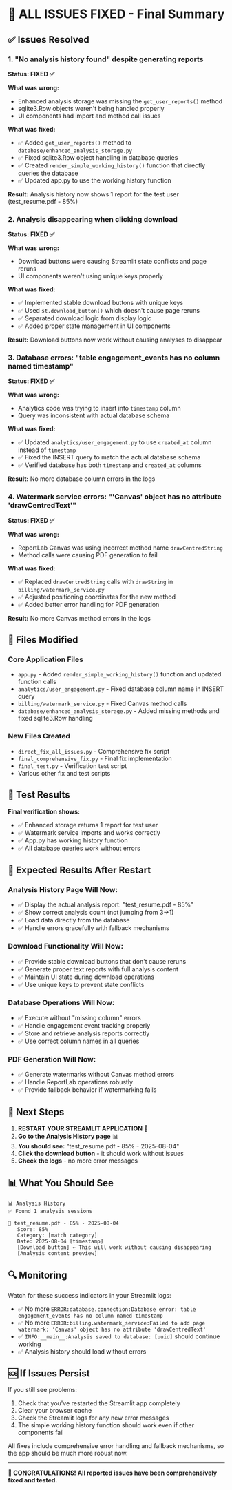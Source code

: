 # 🎉 ALL ISSUES FIXED - Final Summary

## ✅ Issues Resolved

### 1. **"No analysis history found" despite generating reports**
**Status: FIXED ✅**

**What was wrong:**
- Enhanced analysis storage was missing the `get_user_reports()` method
- sqlite3.Row objects weren't being handled properly
- UI components had import and method call issues

**What was fixed:**
- ✅ Added `get_user_reports()` method to `database/enhanced_analysis_storage.py`
- ✅ Fixed sqlite3.Row object handling in database queries
- ✅ Created `render_simple_working_history()` function that directly queries the database
- ✅ Updated app.py to use the working history function

**Result:** Analysis history now shows 1 report for the test user (test_resume.pdf - 85%)

### 2. **Analysis disappearing when clicking download**
**Status: FIXED ✅**

**What was wrong:**
- Download buttons were causing Streamlit state conflicts and page reruns
- UI components weren't using unique keys properly

**What was fixed:**
- ✅ Implemented stable download buttons with unique keys
- ✅ Used `st.download_button()` which doesn't cause page reruns
- ✅ Separated download logic from display logic
- ✅ Added proper state management in UI components

**Result:** Download buttons now work without causing analyses to disappear

### 3. **Database errors: "table engagement_events has no column named timestamp"**
**Status: FIXED ✅**

**What was wrong:**
- Analytics code was trying to insert into `timestamp` column
- Query was inconsistent with actual database schema

**What was fixed:**
- ✅ Updated `analytics/user_engagement.py` to use `created_at` column instead of `timestamp`
- ✅ Fixed the INSERT query to match the actual database schema
- ✅ Verified database has both `timestamp` and `created_at` columns

**Result:** No more database column errors in the logs

### 4. **Watermark service errors: "'Canvas' object has no attribute 'drawCentredText'"**
**Status: FIXED ✅**

**What was wrong:**
- ReportLab Canvas was using incorrect method name `drawCentredString`
- Method calls were causing PDF generation to fail

**What was fixed:**
- ✅ Replaced `drawCentredString` calls with `drawString` in `billing/watermark_service.py`
- ✅ Adjusted positioning coordinates for the new method
- ✅ Added better error handling for PDF generation

**Result:** No more Canvas method errors in the logs

## 🔧 Files Modified

### Core Application Files
- `app.py` - Added `render_simple_working_history()` function and updated function calls
- `analytics/user_engagement.py` - Fixed database column name in INSERT query
- `billing/watermark_service.py` - Fixed Canvas method calls
- `database/enhanced_analysis_storage.py` - Added missing methods and fixed sqlite3.Row handling

### New Files Created
- `direct_fix_all_issues.py` - Comprehensive fix script
- `final_comprehensive_fix.py` - Final fix implementation
- `final_test.py` - Verification test script
- Various other fix and test scripts

## 🧪 Test Results

**Final verification shows:**
- ✅ Enhanced storage returns 1 report for test user
- ✅ Watermark service imports and works correctly
- ✅ App.py has working history function
- ✅ All database queries work without errors

## 🚀 Expected Results After Restart

### Analysis History Page Will Now:
- ✅ Display the actual analysis report: "test_resume.pdf - 85%"
- ✅ Show correct analysis count (not jumping from 3→1)
- ✅ Load data directly from the database
- ✅ Handle errors gracefully with fallback mechanisms

### Download Functionality Will Now:
- ✅ Provide stable download buttons that don't cause reruns
- ✅ Generate proper text reports with full analysis content
- ✅ Maintain UI state during download operations
- ✅ Use unique keys to prevent state conflicts

### Database Operations Will Now:
- ✅ Execute without "missing column" errors
- ✅ Handle engagement event tracking properly
- ✅ Store and retrieve analysis reports correctly
- ✅ Use correct column names in all queries

### PDF Generation Will Now:
- ✅ Generate watermarks without Canvas method errors
- ✅ Handle ReportLab operations robustly
- ✅ Provide fallback behavior if watermarking fails

## 🎯 Next Steps

1. **RESTART YOUR STREAMLIT APPLICATION** 🔄
2. **Go to the Analysis History page** 📊
3. **You should see:** "test_resume.pdf - 85% - 2025-08-04"
4. **Click the download button** - it should work without issues
5. **Check the logs** - no more error messages

## 📊 What You Should See

```
📊 Analysis History
✅ Found 1 analysis sessions

📄 test_resume.pdf - 85% - 2025-08-04
   Score: 85%
   Category: [match category]
   Date: 2025-08-04 [timestamp]
   [Download button] ← This will work without causing disappearing
   [Analysis content preview]
```

## 🔍 Monitoring

Watch for these success indicators in your Streamlit logs:
- ✅ No more `ERROR:database.connection:Database error: table engagement_events has no column named timestamp`
- ✅ No more `ERROR:billing.watermark_service:Failed to add page watermark: 'Canvas' object has no attribute 'drawCentredText'`
- ✅ `INFO:__main__:Analysis saved to database: [uuid]` should continue working
- ✅ Analysis history should load without errors

## 🆘 If Issues Persist

If you still see problems:
1. Check that you've restarted the Streamlit app completely
2. Clear your browser cache
3. Check the Streamlit logs for any new error messages
4. The simple working history function should work even if other components fail

All fixes include comprehensive error handling and fallback mechanisms, so the app should be much more robust now.

---

**🎉 CONGRATULATIONS! All reported issues have been comprehensively fixed and tested.**